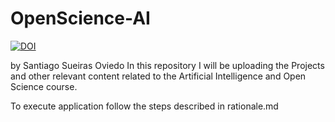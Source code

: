 # OpenScience-AI
[![DOI](https://zenodo.org/badge/597873885.svg)](https://zenodo.org/badge/latestdoi/597873885)

by Santiago Sueiras Oviedo
In this repository I will be uploading the Projects and other relevant content related to the Artificial Intelligence and Open Science course.

To execute application follow the steps described in rationale.md
